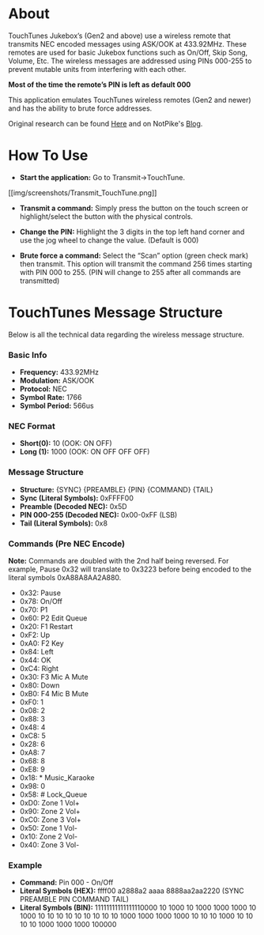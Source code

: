 # About

TouchTunes Jukebox’s (Gen2 and above) use a wireless remote that transmits NEC encoded messages using ASK/OOK at 433.92MHz. These remotes are used for basic Jukebox functions such as On/Off, Skip Song, Volume, Etc. The wireless messages are addressed using PINs 000-255 to prevent mutable units from interfering with each other. 

**Most of the time the remote’s PIN is left as default 000**

This application emulates TouchTunes wireless remotes (Gen2 and newer) and has the ability to brute force addresses.

Original research can be found [Here](https://github.com/notpike/The-Fonz) and on NotPike's [Blog](https://bad-radio.solutions/notes).

# How To Use

* **Start the application:** Go to Transmit→TouchTune.

[[img/screenshots/Transmit_TouchTune.png]]

* **Transmit a command:** Simply press the button on the touch screen or highlight/select the button with the physical controls.

* **Change the PIN:** Highlight the 3 digits in the top left hand corner and use the jog wheel to change the value. (Default is 000)

* **Brute force a command:** Select the “Scan” option (green check mark) then transmit. This option will transmit the command 256 times starting with PIN 000 to 255. (PIN will change to 255 after all commands are transmitted)

# TouchTunes Message Structure

Below is all the technical data regarding the wireless message structure.

### Basic Info

* **Frequency:** 433.92MHz
* **Modulation:** ASK/OOK
* **Protocol:** NEC
* **Symbol Rate:** 1766
* **Symbol Period:** 566us

### NEC Format

* **Short(0):** 10 (OOK: ON OFF)
* **Long (1):** 1000 (OOK: ON OFF OFF OFF)

### Message Structure

* **Structure:** {SYNC} {PREAMBLE} {PIN} {COMMAND} {TAIL}
* **Sync (Literal Symbols):** 0xFFFF00
* **Preamble (Decoded NEC):** 0x5D
* **PIN 000-255 (Decoded NEC):** 0x00-0xFF (LSB)
* **Tail (Literal Symbols):** 0x8

### Commands (Pre NEC Encode)

**Note:** Commands are doubled with the 2nd half being reversed. For example, Pause 0x32 will translate to 0x3223 before being encoded to the literal symbols 0xA88A8AA2A880.

* 0x32: Pause
* 0x78: On/Off
* 0x70: P1
* 0x60: P2 Edit Queue
* 0x20: F1 Restart
* 0xF2: Up
* 0xA0: F2 Key
* 0x84: Left           
* 0x44: OK             
* 0xC4: Right          
* 0x30: F3 Mic A Mute  
* 0x80: Down           
* 0xB0: F4 Mic B Mute  
* 0xF0: 1              
* 0x08: 2              
* 0x88: 3              
* 0x48: 4              
* 0xC8: 5              
* 0x28: 6              
* 0xA8: 7              
* 0x68: 8              
* 0xE8: 9              
* 0x18: * Music_Karaoke
* 0x98: 0              
* 0x58: # Lock_Queue   
* 0xD0: Zone 1 Vol+    
* 0x90: Zone 2 Vol+    
* 0xC0: Zone 3 Vol+    
* 0x50: Zone 1 Vol-    
* 0x10: Zone 2 Vol-    
* 0x40: Zone 3 Vol- 

### Example
* **Command:** Pin 000 - On/Off
* **Literal Symbols (HEX):** ffff00 a2888a2 aaaa 8888aa2aa2220 (SYNC PREAMBLE PIN COMMAND TAIL)
* **Literal Symbols (BIN):** 11111111111111110000 10 1000 10 1000 1000 1000 10 1000 10 10 10 10 10 10 10 10 10 1000 1000 1000 1000 10 10 10 1000 10 10 10 10 1000 1000 1000 100000